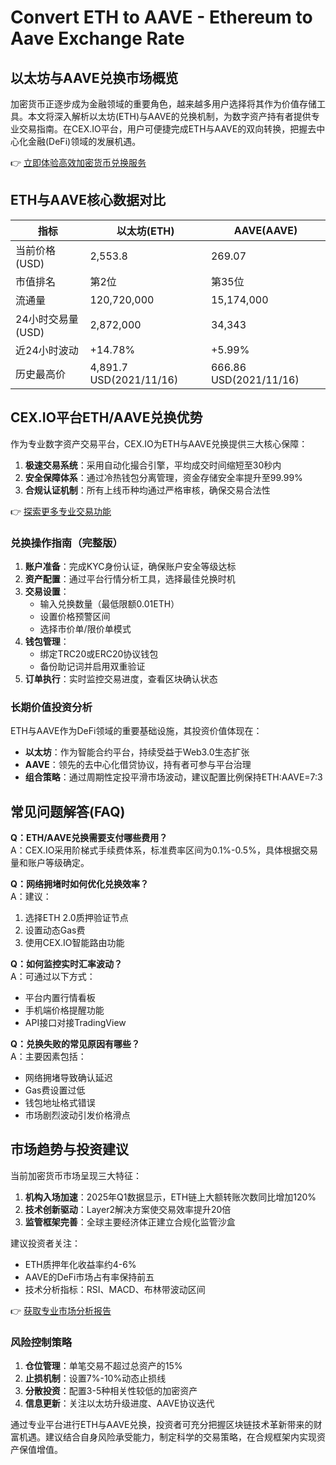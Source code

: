 # Convert ETH to AAVE - Ethereum to Aave Exchange Rate

## 以太坊与AAVE兑换市场概览
加密货币正逐步成为金融领域的重要角色，越来越多用户选择将其作为价值存储工具。本文将深入解析以太坊(ETH)与AAVE的兑换机制，为数字资产持有者提供专业交易指南。在CEX.IO平台，用户可便捷完成ETH与AAVE的双向转换，把握去中心化金融(DeFi)领域的发展机遇。

👉 [立即体验高效加密货币兑换服务](https://bit.ly/okx_welcome)

## ETH与AAVE核心数据对比

| 指标                | 以太坊(ETH)           | AAVE(AAVE)            |
|---------------------|-----------------------|-----------------------|
| 当前价格(USD)       | 2,553.8               | 269.07                |
| 市值排名            | 第2位                 | 第35位                |
| 流通量              | 120,720,000           | 15,174,000            |
| 24小时交易量(USD)   | 2,872,000             | 34,343                |
| 近24小时波动        | +14.78%               | +5.99%                |
| 历史最高价          | 4,891.7 USD(2021/11/16)| 666.86 USD(2021/11/16)|

## CEX.IO平台ETH/AAVE兑换优势
作为专业数字资产交易平台，CEX.IO为ETH与AAVE兑换提供三大核心保障：

1. **极速交易系统**：采用自动化撮合引擎，平均成交时间缩短至30秒内
2. **安全保障体系**：通过冷热钱包分离管理，资金存储安全率提升至99.99%
3. **合规认证机制**：所有上线币种均通过严格审核，确保交易合法性

👉 [探索更多专业交易功能](https://bit.ly/okx_welcome)

### 兑换操作指南（完整版）
1. **账户准备**：完成KYC身份认证，确保账户安全等级达标
2. **资产配置**：通过平台行情分析工具，选择最佳兑换时机
3. **交易设置**：
   - 输入兑换数量（最低限额0.01ETH）
   - 设置价格预警区间
   - 选择市价单/限价单模式
4. **钱包管理**：
   - 绑定TRC20或ERC20协议钱包
   - 备份助记词并启用双重验证
5. **订单执行**：实时监控交易进度，查看区块确认状态

### 长期价值投资分析
ETH与AAVE作为DeFi领域的重要基础设施，其投资价值体现在：
- **以太坊**：作为智能合约平台，持续受益于Web3.0生态扩张
- **AAVE**：领先的去中心化借贷协议，持有者可参与平台治理
- **组合策略**：通过周期性定投平滑市场波动，建议配置比例保持ETH:AAVE=7:3

## 常见问题解答(FAQ)

**Q：ETH/AAVE兑换需要支付哪些费用？**  
A：CEX.IO采用阶梯式手续费体系，标准费率区间为0.1%-0.5%，具体根据交易量和账户等级确定。

**Q：网络拥堵时如何优化兑换效率？**  
A：建议：
1. 选择ETH 2.0质押验证节点
2. 设置动态Gas费
3. 使用CEX.IO智能路由功能

**Q：如何监控实时汇率波动？**  
A：可通过以下方式：
- 平台内置行情看板
- 手机端价格提醒功能
- API接口对接TradingView

**Q：兑换失败的常见原因有哪些？**  
A：主要因素包括：
- 网络拥堵导致确认延迟
- Gas费设置过低
- 钱包地址格式错误
- 市场剧烈波动引发价格滑点

## 市场趋势与投资建议
当前加密货币市场呈现三大特征：
1. **机构入场加速**：2025年Q1数据显示，ETH链上大额转账次数同比增加120%
2. **技术创新驱动**：Layer2解决方案使交易效率提升20倍
3. **监管框架完善**：全球主要经济体正建立合规化监管沙盒

建议投资者关注：
- ETH质押年化收益率约4-6%
- AAVE的DeFi市场占有率保持前五
- 技术分析指标：RSI、MACD、布林带波动区间

👉 [获取专业市场分析报告](https://bit.ly/okx_welcome)

### 风险控制策略
1. **仓位管理**：单笔交易不超过总资产的15%
2. **止损机制**：设置7%-10%动态止损线
3. **分散投资**：配置3-5种相关性较低的加密资产
4. **信息更新**：关注以太坊升级进度、AAVE协议迭代

通过专业平台进行ETH与AAVE兑换，投资者可充分把握区块链技术革新带来的财富机遇。建议结合自身风险承受能力，制定科学的交易策略，在合规框架内实现资产保值增值。